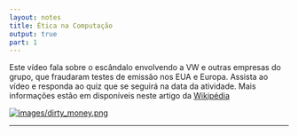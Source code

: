 ```yaml
---
layout: notes
title: Ética na Computação
output: true
part: 1
---
```


Este vídeo fala sobre o escândalo envolvendo a VW e outras empresas do grupo, que fraudaram testes de emissão nos EUA e Europa.
Assista ao vídeo e responda ao quiz que se seguirá na data da atividade.
Mais informações estão em disponíveis neste artigo da [Wikipédia](https://en.wikipedia.org/wiki/Volkswagen_emissions_scandal)

[![images/dirty_money.png](https://www.netflix.com/search?q=dirty&jbv=80118100&jbp=2&jbr=0)](https://www.netflix.com/search?q=dirty&jbv=80118100&jbp=2&jbr=0)


---
